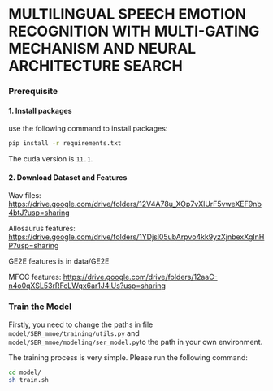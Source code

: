 # MULTILINGUAL SPEECH EMOTION RECOGNITION WITH MULTI-GATING MECHANISM AND NEURAL ARCHITECTURE SEARCH

### Prerequisite

#### 1. Install packages
use the following command to install packages:

```sh
pip install -r requirements.txt
```
The cuda version is `11.1`.

#### 2. Download Dataset and Features

Wav files: https://drive.google.com/drive/folders/12V4A78u_XOp7vXlUrF5vweXEF9nb4btJ?usp=sharing

Allosaurus features: https://drive.google.com/drive/folders/1YDjsl05ubArpvo4kk9yzXjnbexXgInHP?usp=sharing

GE2E features is in data/GE2E

MFCC features: https://drive.google.com/drive/folders/12aaC-n4o0qXSL53rRFcLWqx6ar1J4iUs?usp=sharing


### Train the Model
Firstly, you need to change the paths in file `model/SER_mmoe/training/utils.py` and `model/SER_mmoe/modeling/ser_model.py`to the path in your own environment.

The training process is very simple. Please run the following command:

```sh
cd model/
sh train.sh
```